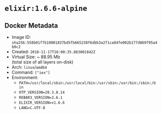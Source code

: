 # `elixir:1.6.6-alpine`

## Docker Metadata

- Image ID: `sha256:558b01f7b10001837bd5fb665238f6dbb3a2f1ca84fe002b177d869795a4b0c2`
- Created: `2018-11-17T10:00:35.863001842Z`
- Virtual Size: ~ 88.95 Mb  
  (total size of all layers on-disk)
- Arch: `linux`/`amd64`
- Command: `["iex"]`
- Environment:
  - `PATH=/usr/local/sbin:/usr/local/bin:/usr/sbin:/usr/bin:/sbin:/bin`
  - `OTP_VERSION=20.3.8.14`
  - `REBAR3_VERSION=3.6.1`
  - `ELIXIR_VERSION=v1.6.6`
  - `LANG=C.UTF-8`
